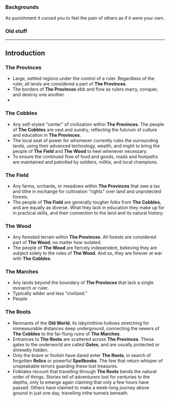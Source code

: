 
### Backgrounds

As punishment it cursed you to feel the pain of others as if it were your own.


### Old stuff
---
## Introduction
### The Provinces
- Large, settled regions under the control of a ruler. Regardless of the ruler, all lands are considered a part of **The Provinces**.
- The borders of **The Provinces** ebb and flow as rulers marry, conquer, and destroy one another. 
- 

### The Cobbles
- Any self-styled "center" of civilization within **The Provinces**. The people of **The Cobbles** are vast and sundry, reflecting the fulcrum of culture and education in **The Provinces**. 
- The local seat of power for whomever currently rules the surrounding lands, using their advanced technology, wealth, and might to bring the people of **The Field** and **The Wood** to heel whenever necessary. 
- To ensure the continued flow of food and goods, roads and footpaths are maintained and patrolled by soldiers, militia, and local champions.

### The Field
- Any farms, orchards, or meadows within **The Provinces** that owe a tax and tithe in exchange for cultivation "rights" over land and unprotected forests.
- The people of **The Field** are generally tougher folks from **The Cobbles**, and are equally as diverse. What they lack in education they make up for in practical skills, and their connection to the land and its natural history. 

### The Wood
- Any forested terrain within **The Provinces**. All forests are considered part of **The Wood**, no matter how isolated. 
- The people of **The Wood** are fiercely independent, believing they are subject solely to the rules of **The Wood**. And so, they are forever at war with **The Cobbles**. 

### The Marches
- Any lands beyond the boundary of **The Provinces** that lack a single monarch or ruler. 
- Typically wilder and less "civilized."
- People

### The Roots
- Remnants of the **Old World**, its labyrinthine hollows stretching for immeasurable distances deep underground, connecting the sewers of **The Cobbles** to the far-flung ruins of **The Marches**.
- Entrances to **The Roots** are scattered across **The Provinces**. These gates to the underworld are called **Gates**, and are usually protected or shrewdly hidden. 
- Only the brave or foolish have dared enter **The Roots**, in search of forgotten **Relics** or powerful **Spellbooks**. The few that return whisper of unspeakable terrors guarding these lost treasures. 
- Folktales recount that travelling through **The Roots** bends the natural order of things. Stories tell of adventurers lost for centuries to the depths, only to emerge again claiming that only a few hours have passed. Others have claimed to make a week-long journey above ground in just one day, travelling inthe tunnels beneath.
